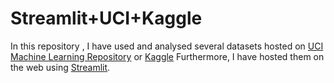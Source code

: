 # Streamlit+UCI+Kaggle
In this repository , I have used and analysed several datasets hosted on [UCI Machine Learning Repository](https://archive.ics.uci.edu/ml/index.php) or [Kaggle](https://www.kaggle.com)
Furthermore, I have hosted them on the web using [Streamlit](https://www.streamlit.io).
